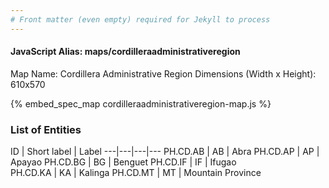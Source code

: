 ```yaml
---
# Front matter (even empty) required for Jekyll to process
---
```


#### JavaScript Alias: maps/cordilleraadministrativeregion

Map Name: Cordillera Administrative Region
Dimensions (Width x Height): 610x570



{% embed_spec_map cordilleraadministrativeregion-map.js %}

### List of Entities

ID | Short label | Label
---|---|---|---
PH.CD.AB | AB | Abra
PH.CD.AP | AP | Apayao
PH.CD.BG | BG | Benguet
PH.CD.IF | IF | Ifugao		
PH.CD.KA | KA | Kalinga
PH.CD.MT | MT | Mountain Province